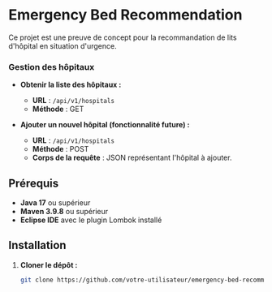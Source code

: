 # Emergency Bed Recommendation

Ce projet est une preuve de concept pour la recommandation de lits d'hôpital en situation d'urgence.

### Gestion des hôpitaux

- **Obtenir la liste des hôpitaux :**

  - **URL** : `/api/v1/hospitals`
  - **Méthode** : GET

- **Ajouter un nouvel hôpital (fonctionnalité future) :**

  - **URL** : `/api/v1/hospitals`
  - **Méthode** : POST
  - **Corps de la requête** : JSON représentant l'hôpital à ajouter.

## Prérequis

- **Java 17** ou supérieur
- **Maven 3.9.8** ou supérieur
- **Eclipse IDE** avec le plugin Lombok installé

## Installation

1. **Cloner le dépôt :**

   ```bash
   git clone https://github.com/votre-utilisateur/emergency-bed-recommendation.git
